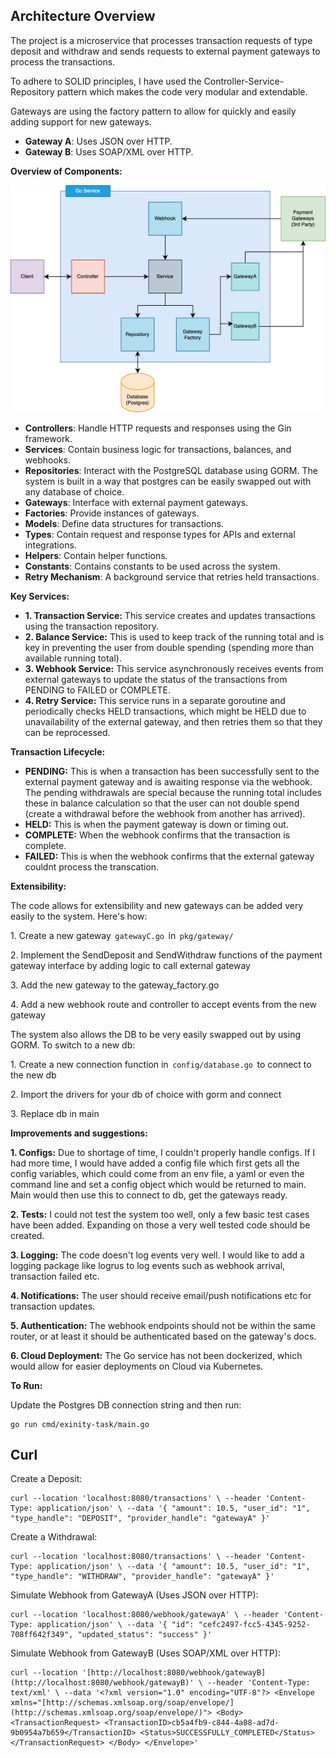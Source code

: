 

## **Architecture Overview**

The project is a microservice that processes transaction requests of type deposit and withdraw and sends requests to external payment gateways to process the transactions.

To adhere to SOLID principles, I have used the Controller-Service-Repository pattern which makes the code very modular and extendable.

Gateways are using the factory pattern to allow for quickly and easily adding support for new gateways.


-   **Gateway A**: Uses JSON over HTTP.
-   **Gateway B**: Uses SOAP/XML over HTTP.

**Overview of Components:**


![image](https://github.com/safisaleem/exinity-task/blob/main/diagram.png?raw=true)

-   **Controllers**: Handle HTTP requests and responses using the Gin framework.
-   **Services**: Contain business logic for transactions, balances, and webhooks.
-   **Repositories**: Interact with the PostgreSQL database using GORM. The system is built in a way that postgres can be easily swapped out with any database of choice.
-   **Gateways**: Interface with external payment gateways.
-   **Factories**: Provide instances of gateways.
-   **Models**: Define data structures for transactions.
-   **Types**: Contain request and response types for APIs and external integrations.
-   **Helpers**: Contain helper functions.
-  **Constants**: Contains constants to be used across the system.
-   **Retry Mechanism**: A background service that retries held transactions.

**Key Services:**

- **1.⁠ ⁠Transaction Service:** This service creates and updates transactions using the transaction repository. 
- **2.⁠ ⁠Balance Service:** This is used to keep track of the running total and is key in preventing the user from double spending (spending more than available running total).
- **3.⁠ ⁠Webhook Service:** This service asynchronously  receives events from external gateways to update the status of the transactions from PENDING to FAILED or COMPLETE.
- **4.⁠ ⁠Retry Service:** This service runs in a separate goroutine and periodically checks HELD transactions, which might be HELD due to unavailability of the external gateway, and then retries them so that they can be reprocessed.

**Transaction Lifecycle:**

- **PENDING:** This is when a transaction has been successfully sent to the external payment gateway and is awaiting response via the webhook. The pending withdrawals are special because the running total includes these in balance calculation so that the user can not double spend (create a withdrawal before the webhook from another has arrived).
- **HELD:** This is when the payment gateway is down or timing out.
- **COMPLETE:** When the webhook confirms that the transaction is complete.
- **FAILED:** This is when the webhook confirms that the external gateway couldnt process the transcation.

**Extensibility:**

The code allows for extensibility and new gateways can be added very easily to the system. Here's how:

1.⁠ ⁠Create a new gateway ⁠ `gatewayC.go` ⁠ in ⁠ `pkg/gateway/ `

2.⁠ ⁠Implement the SendDeposit and SendWithdraw functions of the payment gateway interface by adding logic to call external gateway

3.⁠ ⁠Add the new gateway to the gateway_factory.go

4.⁠ ⁠Add a new webhook route and controller to accept events from the new gateway

The system also allows the DB to be very easily swapped out by using GORM. To switch to a new db:

1.⁠ ⁠Create a new connection function in ⁠ `config/database.go` ⁠ to connect to the new db

2.⁠ ⁠Import the drivers for your db of choice with gorm and connect

3.⁠ ⁠Replace db in main


**Improvements and suggestions:**

**1.⁠ ⁠Configs:** Due to shortage of time, I couldn't properly handle configs. If I had more time, I would have added a config file which first gets all the config variables, which could come from an env file, a yaml or even the command line and set a config object which would be returned to main. Main would then use this to connect to db, get the gateways ready.

**2.⁠ ⁠Tests:** I could not test the system too well, only a few basic test cases have been added. Expanding on those a very well tested code should be created.

**3.⁠ ⁠Logging:** The code doesn't log events very well. I would like to add a logging package like logrus to log events such as webhook arrival, transaction failed etc.

**4.⁠ ⁠Notifications:** The user should receive email/push notifications etc for transaction updates.

**5.⁠ ⁠Authentication:** The webhook endpoints should not be within the same router, or at least it should be authenticated based on the gateway's docs.

**6. Cloud Deployment:** The Go service has not been dockerized, which would allow for easier deployments on Cloud via Kubernetes.


**To Run:**

Update the Postgres DB connection string and then run:
```
go run cmd/exinity-task/main.go
```




## **Curl**

Create a Deposit:
```
curl --location 'localhost:8080/transactions' \ --header 'Content-Type: application/json' \ --data '{ "amount": 10.5, "user_id": "1", "type_handle": "DEPOSIT", "provider_handle": "gatewayA" }'
```
Create a Withdrawal:
```
curl --location 'localhost:8080/transactions' \ --header 'Content-Type: application/json' \ --data '{ "amount": 10.5, "user_id": "1", "type_handle": "WITHDRAW", "provider_handle": "gatewayA" }'
```

Simulate Webhook from GatewayA (Uses JSON over HTTP):

```
curl --location 'localhost:8080/webhook/gatewayA' \ --header 'Content-Type: application/json' \ --data '{ "id": "cefc2497-fcc5-4345-9252-708ff642f349", "updated_status": "success" }'
```
Simulate Webhook from GatewayB (Uses SOAP/XML over HTTP):
```
curl --location '[http://localhost:8080/webhook/gatewayB](http://localhost:8080/webhook/gatewayB)' \ --header 'Content-Type: text/xml' \ --data '<?xml version="1.0" encoding="UTF-8"?> <Envelope xmlns="[http://schemas.xmlsoap.org/soap/envelope/](http://schemas.xmlsoap.org/soap/envelope/)"> <Body> <TransactionRequest> <TransactionID>cb5a4fb9-c844-4a88-ad7d-9b0954a7b659</TransactionID> <Status>SUCCESSFULLY_COMPLETED</Status> </TransactionRequest> </Body> </Envelope>'
```

